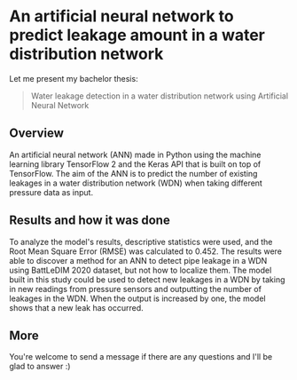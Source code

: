 # An artificial neural network to predict leakage amount in a water distribution network
Let me present my bachelor thesis: 
> Water leakage detection in a water distribution network using Artificial Neural Network

## Overview
An artificial neural network (ANN) made in Python using the machine learning library TensorFlow 2 and the Keras API that is built on top of TensorFlow. The aim of the ANN is to predict the number of existing leakages in a water distribution network (WDN) when taking different pressure data as
input. 

## Results and how it was done
To analyze the model's results, descriptive statistics were used, and the Root Mean Square Error
(RMSE) was calculated to 0.452. The results were able to discover a method for an ANN to detect pipe
leakage in a WDN using BattLeDIM 2020 dataset, but not how to localize them. The model built in this
study could be used to detect new leakages in a WDN by taking in new readings from pressure sensors
and outputting the number of leakages in the WDN. When the output is increased by one, the model
shows that a new leak has occurred.

## More
You're welcome to send a message if there are any questions and I'll be glad to answer :)
